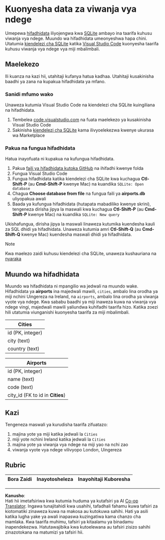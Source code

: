 <!--
CO_OP_TRANSLATOR_METADATA:
{
  "original_hash": "25b37acdfb2452917c1aa2e2ca44317a",
  "translation_date": "2025-10-24T09:57:27+00:00",
  "source_file": "2-Working-With-Data/05-relational-databases/assignment.md",
  "language_code": "sw"
}
-->
# Kuonyesha data za viwanja vya ndege

Umepewa [hifadhidata](https://raw.githubusercontent.com/Microsoft/Data-Science-For-Beginners/main/2-Working-With-Data/05-relational-databases/airports.db) iliyojengwa kwa [SQLite](https://sqlite.org/index.html) ambayo ina taarifa kuhusu viwanja vya ndege. Muundo wa hifadhidata umeonyeshwa hapa chini. Utatumia [kiendelezi cha SQLite](https://marketplace.visualstudio.com/items?itemName=alexcvzz.vscode-sqlite&WT.mc_id=academic-77958-bethanycheum) katika [Visual Studio Code](https://code.visualstudio.com?WT.mc_id=academic-77958-bethanycheum) kuonyesha taarifa kuhusu viwanja vya ndege vya miji mbalimbali.

## Maelekezo

Ili kuanza na kazi hii, utahitaji kufanya hatua kadhaa. Utahitaji kusakinisha baadhi ya zana na kupakua hifadhidata ya mfano.

### Sanidi mfumo wako

Unaweza kutumia Visual Studio Code na kiendelezi cha SQLite kuingiliana na hifadhidata.

1. Tembelea [code.visualstudio.com](https://code.visualstudio.com?WT.mc_id=academic-77958-bethanycheum) na fuata maelekezo ya kusakinisha Visual Studio Code
1. Sakinisha [kiendelezi cha SQLite](https://marketplace.visualstudio.com/items?itemName=alexcvzz.vscode-sqlite&WT.mc_id=academic-77958-bethanycheum) kama ilivyoelekezwa kwenye ukurasa wa Marketplace

### Pakua na fungua hifadhidata

Hatua inayofuata ni kupakua na kufungua hifadhidata.

1. Pakua [faili ya hifadhidata kutoka GitHub](https://raw.githubusercontent.com/Microsoft/Data-Science-For-Beginners/main/2-Working-With-Data/05-relational-databases/airports.db) na ihifadhi kwenye folda
1. Fungua Visual Studio Code
1. Fungua hifadhidata katika kiendelezi cha SQLite kwa kuchagua **Ctl-Shift-P** (au **Cmd-Shift-P** kwenye Mac) na kuandika `SQLite: Open database`
1. Chagua **Choose database from file** na fungua faili ya **airports.db** uliyopakua awali
1. Baada ya kufungua hifadhidata (hutapata mabadiliko kwenye skrini), tengeneza dirisha jipya la maswali kwa kuchagua **Ctl-Shift-P** (au **Cmd-Shift-P** kwenye Mac) na kuandika `SQLite: New query`

Ukishafungua, dirisha jipya la maswali linaweza kutumika kuendesha kauli za SQL dhidi ya hifadhidata. Unaweza kutumia amri **Ctl-Shift-Q** (au **Cmd-Shift-Q** kwenye Mac) kuendesha maswali dhidi ya hifadhidata.

> [!NOTE] 
> Kwa maelezo zaidi kuhusu kiendelezi cha SQLite, unaweza kushauriana na [nyaraka](https://marketplace.visualstudio.com/items?itemName=alexcvzz.vscode-sqlite&WT.mc_id=academic-77958-bethanycheum)

## Muundo wa hifadhidata

Muundo wa hifadhidata ni mpangilio wa jedwali na muundo wake. Hifadhidata ya **airports** ina majedwali mawili, `cities`, ambalo lina orodha ya miji nchini Uingereza na Ireland, na `airports`, ambalo lina orodha ya viwanja vyote vya ndege. Kwa sababu baadhi ya miji inaweza kuwa na viwanja vya ndege vingi, majedwali mawili yaliundwa kuhifadhi taarifa hizo. Katika zoezi hili utatumia viunganishi kuonyesha taarifa za miji mbalimbali.

| Cities           |
| ---------------- |
| id (PK, integer) |
| city (text)      |
| country (text)   |

| Airports                         |
| -------------------------------- |
| id (PK, integer)                 |
| name (text)                      |
| code (text)                      |
| city_id (FK to id in **Cities**) |

## Kazi

Tengeneza maswali ya kurudisha taarifa zifuatazo:

1. majina yote ya miji katika jedwali la `Cities`
1. miji yote nchini Ireland katika jedwali la `Cities`
1. majina yote ya viwanja vya ndege na miji yao na nchi zao
1. viwanja vyote vya ndege vilivyopo London, Uingereza

## Rubric

| Bora Zaidi | Inayotosheleza | Inayohitaji Kuboresha |
| ---------- | -------------- | --------------------- |

---

**Kanusho**:  
Hati hii imetafsiriwa kwa kutumia huduma ya kutafsiri ya AI [Co-op Translator](https://github.com/Azure/co-op-translator). Ingawa tunajitahidi kwa usahihi, tafadhali fahamu kuwa tafsiri za kiotomatiki zinaweza kuwa na makosa au kutokuwa sahihi. Hati ya asili katika lugha yake ya awali inapaswa kuzingatiwa kama chanzo cha mamlaka. Kwa taarifa muhimu, tafsiri ya kitaalamu ya binadamu inapendekezwa. Hatutawajibika kwa kutoelewana au tafsiri zisizo sahihi zinazotokana na matumizi ya tafsiri hii.